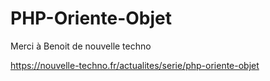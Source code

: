# PHP-Oriente-Objet


Merci à Benoit de nouvelle techno

https://nouvelle-techno.fr/actualites/serie/php-oriente-objet


